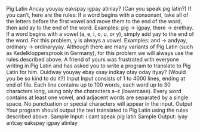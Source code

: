 Pig Latin
Ancay youyay eakspay igpay atinlay? (Can you speak pig latin?) If you can’t, here are the rules:
If a word begins with a consonant, take all of the letters before the first vowel and move them to the end of the word, then add ay to the end of the word. Examples: pig → igpay, there → erethay.
If a word begins with a vowel (a, e, i, o, u, or y), simply add yay to the end of the word. For this problem, y is always a vowel. Examples: and → andyay, ordinary → ordinaryyay.
Although there are many variants of Pig Latin (such as Kedelkloppersprook in Germany), for this problem we will always use the rules described above.
A friend of yours was frustrated with everyone writing in Pig Latin and has asked you to write a program to translate to Pig Latin for him. Ouldway youyay ebay osay indkay otay oday ityay? (Would you be so kind to do it?)
Input
Input consists of 1 to 4000 lines, ending at end of file. Each line contains up to 100 words, each word up to 30 characters long, using only the characters a–z (lowercase). Every word contains at least one vowel, and adjacent words are separated by a single space. No punctuation or special characters will appear in the input.
Output
Your program should output the text translated to Pig Latin using the rules described above.
Sample Input:
i cant speak pig latin
Sample Output:
iyay antcay eakspay igpay atinlay
